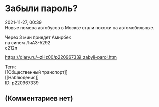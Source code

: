 Забыли пароль?
==============

  
2021-11-27, 00:39  
 Новые номера автобусов в Москве стали похожи на автомобильные.   
   
  Через 3 мин приедет Амирбек   
 на синем ЛиАЗ-5292   
 с212п    
  
<https://diary.ru/~zHz00/p220967339_zabyli-parol.htm>  
  
Теги:  
[[Общественный транспорт]]  
[[Наблюдения]]  
ID: p220967339  


(Комментариев нет)
------------------